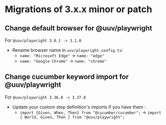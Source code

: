 # Migrations of 3.x.x minor or patch

## Change default browser for @uuv/playwright
For `@uuv/playwright 3.0.1 -> 3.1.0`
- Rename browser name in `uuv/playwright.config.ts`:
  - `name: "Microsoft Edge"` -> `name: "edge"`
  - `name: "Google Chrome"` -> `name: "chrome"`

## Change cucumber keyword import for @uuv/playwright
For `@uuv/playwright 3.36.0 -> 3.37.0`
- Update your custom step definition's imports if you have them :
  - `import {Given, When, Then} from "@cucumber/cucumber";` -> `import { World, Given, Then } from "@uuv/playwright";`
